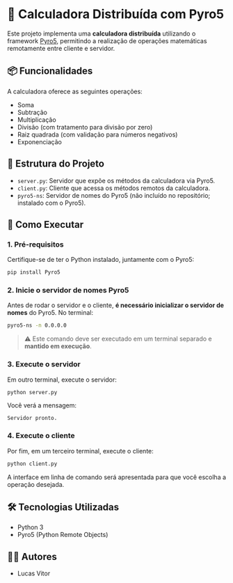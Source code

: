 # 🧮 Calculadora Distribuída com Pyro5

Este projeto implementa uma **calculadora distribuída** utilizando o framework [Pyro5](https://pyro5.readthedocs.io/), permitindo a realização de operações matemáticas remotamente entre cliente e servidor.

## 📦 Funcionalidades

A calculadora oferece as seguintes operações:

- Soma
- Subtração
- Multiplicação
- Divisão (com tratamento para divisão por zero)
- Raiz quadrada (com validação para números negativos)
- Exponenciação

## 📁 Estrutura do Projeto

- `server.py`: Servidor que expõe os métodos da calculadora via Pyro5.
- `client.py`: Cliente que acessa os métodos remotos da calculadora.
- `pyro5-ns`: Servidor de nomes do Pyro5 (não incluído no repositório; instalado com o Pyro5).

## 🚀 Como Executar

### 1. Pré-requisitos

Certifique-se de ter o Python instalado, juntamente com o Pyro5:

```cmd
pip install Pyro5
```

### 2. Inicie o servidor de nomes Pyro5

Antes de rodar o servidor e o cliente, **é necessário inicializar o servidor de nomes** do Pyro5. No terminal:

```cmd
pyro5-ns -n 0.0.0.0
```

> ⚠️ Este comando deve ser executado em um terminal separado e **mantido em execução**.

### 3. Execute o servidor

Em outro terminal, execute o servidor:

```cmd
python server.py
```

Você verá a mensagem:
```
Servidor pronto.
```

### 4. Execute o cliente

Por fim, em um terceiro terminal, execute o cliente:

```cmd
python client.py
```

A interface em linha de comando será apresentada para que você escolha a operação desejada.

## 🛠️ Tecnologias Utilizadas

- Python 3
- Pyro5 (Python Remote Objects)

## 🧑‍💻 Autores

- Lucas Vitor
